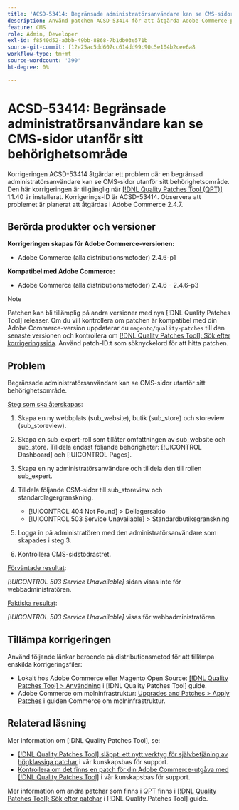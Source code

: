 ```yaml
---
title: 'ACSD-53414: Begränsade administratörsanvändare kan se CMS-sidor utanför sitt behörighetsområde'
description: Använd patchen ACSD-53414 för att åtgärda Adobe Commerce-problemet där en begränsad administratörsanvändare kan se CMS-sidor utanför sitt behörighetsområde.
feature: CMS
role: Admin, Developer
exl-id: f8540d52-a3bb-49bb-8868-7b1db03e571b
source-git-commit: f12e25ac5dd607cc614dd99c90c5e104b2cee6a8
workflow-type: tm+mt
source-wordcount: '390'
ht-degree: 0%

---
```


# ACSD-53414: Begränsade administratörsanvändare kan se CMS-sidor utanför sitt behörighetsområde

Korrigeringen ACSD-53414 åtgärdar ett problem där en begränsad administratörsanvändare kan se CMS-sidor utanför sitt behörighetsområde. Den här korrigeringen är tillgänglig när [[!DNL Quality Patches Tool (QPT)]](/help/announcements/adobe-commerce-announcements/magento-quality-patches-released-new-tool-to-self-serve-quality-patches.md) 1.1.40 är installerat. Korrigerings-ID är ACSD-53414. Observera att problemet är planerat att åtgärdas i Adobe Commerce 2.4.7.

## Berörda produkter och versioner

**Korrigeringen skapas för Adobe Commerce-versionen:**

* Adobe Commerce (alla distributionsmetoder) 2.4.6-p1

**Kompatibel med Adobe Commerce:**

* Adobe Commerce (alla distributionsmetoder) 2.4.6 - 2.4.6-p3

>[!NOTE]
>
>Patchen kan bli tillämplig på andra versioner med nya [!DNL Quality Patches Tool] releaser. Om du vill kontrollera om patchen är kompatibel med din Adobe Commerce-version uppdaterar du `magento/quality-patches` till den senaste versionen och kontrollera om [[!DNL Quality Patches Tool]: Sök efter korrigeringssida](https://experienceleague.adobe.com/tools/commerce-quality-patches/index.html). Använd patch-ID:t som söknyckelord för att hitta patchen.

## Problem

Begränsade administratörsanvändare kan se CMS-sidor utanför sitt behörighetsområde.

<u>Steg som ska återskapas</u>:

1. Skapa en ny webbplats (sub_website), butik (sub_store) och storeview (sub_storeview).
1. Skapa en sub_expert-roll som tillåter omfattningen av sub_website och sub_store. Tilldela endast följande behörigheter: [!UICONTROL Dashboard] och [!UICONTROL Pages].
1. Skapa en ny administratörsanvändare och tilldela den till rollen sub_expert.
1. Tilldela följande CSM-sidor till sub_storeview och standardlagergranskning.

   * [!UICONTROL 404 Not Found] > Dellagersaldo
   * [!UICONTROL 503 Service Unavailable] > Standardbutiksgranskning

1. Logga in på administratören med den administratörsanvändare som skapades i steg 3.
1. Kontrollera CMS-sidstödrastret.

<u>Förväntade resultat</u>:

*[!UICONTROL 503 Service Unavailable]* sidan visas inte för webbadministratören.

<u>Faktiska resultat</u>:

*[!UICONTROL 503 Service Unavailable]* visas för webbadministratören.

## Tillämpa korrigeringen

Använd följande länkar beroende på distributionsmetod för att tillämpa enskilda korrigeringsfiler:

* Lokalt hos Adobe Commerce eller Magento Open Source: [[!DNL Quality Patches Tool] > Användning](https://experienceleague.adobe.com/docs/commerce-operations/tools/quality-patches-tool/usage.html) i [!DNL Quality Patches Tool] guide.
* Adobe Commerce om molninfrastruktur: [Upgrades and Patches > Apply Patches](https://experienceleague.adobe.com/docs/commerce-cloud-service/user-guide/develop/upgrade/apply-patches.html) i guiden Commerce om molninfrastruktur.

## Relaterad läsning

Mer information om [!DNL Quality Patches Tool], se:

* [[!DNL Quality Patches Tool] släppt: ett nytt verktyg för självbetjäning av högklassiga patchar](/help/announcements/adobe-commerce-announcements/magento-quality-patches-released-new-tool-to-self-serve-quality-patches.md) i vår kunskapsbas för support.
* [Kontrollera om det finns en patch för din Adobe Commerce-utgåva med [!DNL Quality Patches Tool]](/help/support-tools/patches-available-in-qpt-tool/check-patch-for-magento-issue-with-magento-quality-patches.md) i vår kunskapsbas för support.

Mer information om andra patchar som finns i QPT finns i [[!DNL Quality Patches Tool]: Sök efter patchar](https://experienceleague.adobe.com/tools/commerce-quality-patches/index.html) i [!DNL Quality Patches Tool] guide.
